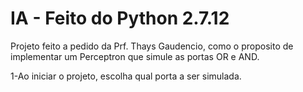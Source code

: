 # IA - Feito do Python 2.7.12
Projeto feito a pedido da Prf. Thays Gaudencio, como o proposito de implementar um Perceptron que simule as portas OR e AND.

1-Ao iniciar o projeto, escolha qual porta a ser simulada.
